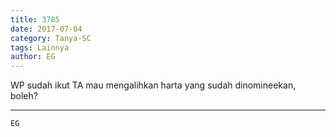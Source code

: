 ```yaml
---
title: 3785
date: 2017-07-04
category: Tanya-SC
tags: Lainnya
author: EG
---
```


WP sudah ikut TA mau mengalihkan harta yang sudah dinomineekan, boleh?

---



`EG`
